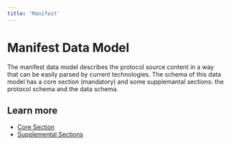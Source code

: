 ```yaml
---
title: 'Manifest'
---
```


# Manifest Data Model

The manifest data model describes the protocol source content in a way that can be easily parsed by current technologies. The schema of this data model has a core section (mandatory) and some supplemantal sections: the protocol schema and the data schema. 


## Learn more

- [Core Section](./core-sections)
- [Supplemental Sections](./supplemental-sections)
